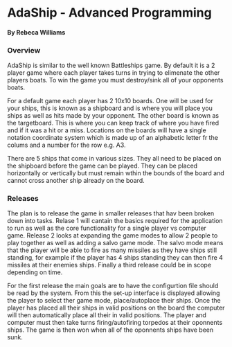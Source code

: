 <h1>AdaShip - Advanced Programming</h1>
<h4>By Rebeca Williams</h4>

<h3>Overview</h3>

AdaShip is similar to the well known Battleships game. By default it is a 2 player game where each player takes turns in trying to elimenate the other players boats. To win the game you must destroy/sink all of your opponents boats.

For a default game each player has 2 10x10 boards. One will be used for your ships, this is known as a shipboard and is where you will place you ships as well as hits made by your opponent. The other board is known as the targetboard. This is where you can keep track of where you have fired and if it was a hit or a miss. Locations on the boards will have a single notation coordinate system which is made up of an alphabetic letter fr the colums and a number for the row e.g. A3.

There are 5 ships that come in various sizes. They all need to be placed on the shipboard before the game can be played. They can be placed horizontally or vertically but must remain wthin the bounds of the board and cannot cross another ship already on the board.

<h3>Releases</h3>

The plan is to release the game in smaller releases that hav been broken down into tasks. Relase 1 will cantain the basics required for the application to run as well as the core functionality for a single player vs computer game. Release 2 looks at expanding the game modes to allow 2 people to play together as well as adding a salvo game mode. The salvo mode means that the player will be able to fire as many missiles as they have ships still standing, for example if the player has 4 ships standing they can then fire 4 missiles at their enemies ships. Finally a third release could be in scope depending on time.

For the first release the main goals are to have the configurtion file should be read by the system. From this the set-up interface is displayed allowing the player to select ther game mode, place/autoplace their ships. Once the player has placed all their ships in valid positions on the board the computer will then automatically place all their in valid positions. The player and computer must then take turns firing/autofiring torpedos at their oponnents ships. The game is then won when all of the oponnents ships have been sunk.




